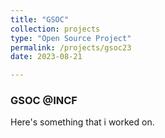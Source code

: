 ```yaml
---
title: "GSOC"
collection: projects
type: "Open Source Project"
permalink: /projects/gsoc23
date: 2023-08-21

---
```




### GSOC @INCF

Here's something that i worked on.
